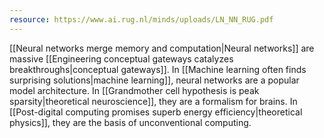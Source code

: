 ```yaml
---
resource: https://www.ai.rug.nl/minds/uploads/LN_NN_RUG.pdf
---
```


[[Neural networks merge memory and computation|Neural networks]] are massive [[Engineering conceptual gateways catalyzes breakthroughs|conceptual gateways]]. In [[Machine learning often finds surprising solutions|machine learning]], neural networks are a popular model architecture. In [[Grandmother cell hypothesis is peak sparsity|theoretical neuroscience]], they are a formalism for brains. In [[Post-digital computing promises superb energy efficiency|theoretical physics]], they are the basis of unconventional computing.